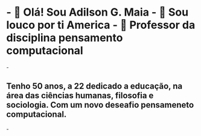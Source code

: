 <html>
  <h1>
- 👋 Olá! Sou Adilson G. Maia
- 👀 Sou louco por ti America 
    - 🌱 Professor da disciplina pensamento computacional</h1>
  </html>
- <html>
  <h2> Tenho 50 anos, a 22 dedicado a educação, na área das ciências humanas, filosofia e sociologia. Com um novo deseafio pensameneto computacional.</h2>
-  </html>


<!---
Professormaia/Professormaia is a ✨ special ✨ repository because its `README.md` (this file) appears on your GitHub profile.
You can click the Preview link to take a look at your changes.
--->
